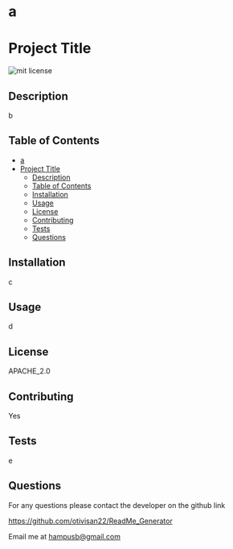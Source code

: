 # a

# Project Title

![mit license](https://img.shields.io/badge/license-MIT-green)

## Description

b

## Table of Contents

- [a](#a)
- [Project Title](#project-title)
  - [Description](#description)
  - [Table of Contents](#table-of-contents)
  - [Installation](#installation)
  - [Usage](#usage)
  - [License](#license)
  - [Contributing](#contributing)
  - [Tests](#tests)
  - [Questions](#questions)

## Installation

c

## Usage

d

## License

APACHE_2.0

## Contributing

Yes

## Tests

e

## Questions

For any questions please contact the developer on the github link

https://github.com/otivisan22/ReadMe_Generator

Email me at hampusb@gmail.com

